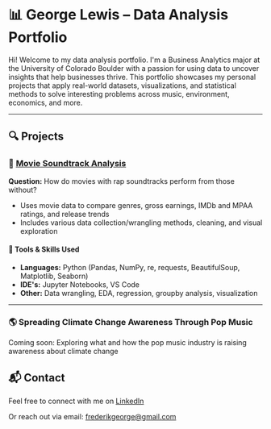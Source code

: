 # 📊 George Lewis – Data Analysis Portfolio

Hi! Welcome to my data analysis portfolio. I'm a Business Analytics major at the University of Colorado Boulder with a passion for using data to uncover insights that help businesses thrive. This portfolio showcases my personal projects that apply real-world datasets, visualizations, and statistical methods to solve interesting problems across music, environment, economics, and more.

---
## 🔍 Projects

### 🎵 [Movie Soundtrack Analysis](https://github.com/Fgeorgelewis/Movie-Soundtrack-Analysis)
**Question:** How do movies with rap soundtracks perform from those without?  
- Uses movie data to compare genres, gross earnings, IMDb and MPAA ratings, and release trends  
- Includes various data collection/wrangling methods, cleaning, and visual exploration

#### 🧰 Tools & Skills Used
- **Languages:** Python (Pandas, NumPy, re, requests, BeautifulSoup, Matplotlib, Seaborn)
- **IDE's:** Jupyter Notebooks, VS Code
- **Other:** Data wrangling, EDA, regression, groupby analysis, visualization

---
### 🌎 Spreading Climate Change Awareness Through Pop Music
Coming soon: Exploring what and how the pop music industry is raising awareness about climate change

## 📬 Contact

Feel free to connect with me on [LinkedIn](https://www.linkedin.com/in/frederikgeorgelewis/) 

Or reach out via email: frederikgeorge@gmail.com


